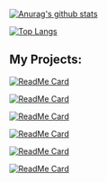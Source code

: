 [green]: <[![Anurag's github stats](https://github-readme-stats.vercel.app/api?username=blazedzn&theme=dark&show_icons=true&title_color=8FFF8B&text_color=E1FFE0)](https://github.com/blazedzn)>

[![Anurag's github stats](https://github-readme-stats.vercel.app/api?username=blazedzn&theme=dark&show_icons=true&title_color=A3FFF5&text_color=E0FFFB&icon_color=8DFDF0)](https://github.com/blazedzn)

[![Top Langs](https://github-readme-stats.vercel.app/api/top-langs/?username=blazedzn&layout=compact&theme=dark&title_color=A3FFF5&text_color=E0FFFB)](https://github.com/blazedzn)

## My Projects:
[![ReadMe Card](https://github-readme-stats.vercel.app/api/pin/?username=blazedzn&repo=Passkeeper&theme=dark&&title_color=A3FFF5&text_color=E0FFFB&icon_color=8DFDF0)](https://github.com/blazedzn/Passkeeper)

[![ReadMe Card](https://github-readme-stats.vercel.app/api/pin/?username=blazedzn&repo=ftg-modules&theme=dark&&title_color=A3FFF5&text_color=E0FFFB&icon_color=8DFDF0)](https://github.com/blazedzn/ftg-modules)

[![ReadMe Card](https://github-readme-stats.vercel.app/api/pin/?username=blazedzn&repo=TicTacToe&theme=dark&&title_color=A3FFF5&text_color=E0FFFB&icon_color=8DFDF0)](https://github.com/blazedzn/TicTacToe)

[![ReadMe Card](https://github-readme-stats.vercel.app/api/pin/?username=blazedzn&repo=Simple-Quadratic-Equations-Solver&theme=dark&&title_color=A3FFF5&text_color=E0FFFB&icon_color=8DFDF0)](https://github.com/blazedzn/Simple-Quadratic-Equations-Solver)

[![ReadMe Card](https://github-readme-stats.vercel.app/api/pin/?username=blazedzn&repo=caesars_code_decryptor&theme=dark&&title_color=A3FFF5&text_color=E0FFFB&icon_color=8DFDF0)](https://github.com/blazedzn/caesars_code_decryptor)


[![ReadMe Card](https://github-readme-stats.vercel.app/api/pin/?username=blazedzn&repo=blazedzn.github.io&theme=dark&&title_color=A3FFF5&text_color=E0FFFB&icon_color=8DFDF0)](https://github.com/blazedzn/blazedzn.github.io)
